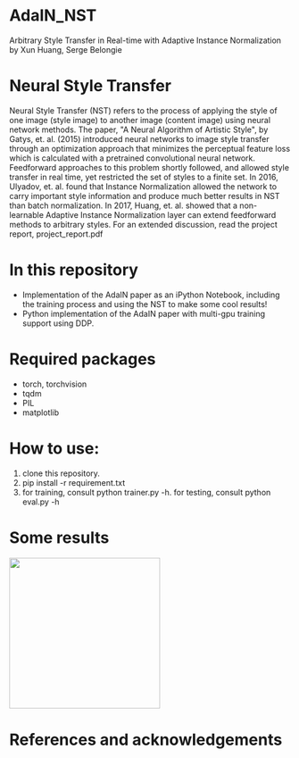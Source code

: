 # AdaIN_NST
Arbitrary Style Transfer in Real-time with Adaptive Instance Normalization by Xun Huang, Serge Belongie

# Neural Style Transfer
Neural Style Transfer (NST) refers to the process of applying the style of one image (style image) to another image (content image) using neural network methods. The paper, 
"A Neural Algorithm of Artistic Style", by Gatys, et. al. (2015) introduced neural networks to image style transfer through an optimization approach that minimizes the 
perceptual feature loss which is calculated with a pretrained convolutional neural network. Feedforward approaches to this problem shortly followed, and allowed style transfer
in real time, yet restricted the set of styles to a finite set. In 2016, Ulyadov, et. al. found that Instance Normalization allowed the network to carry important style information and
 produce much better results in NST than batch normalization. In 2017, Huang, et. al. showed that a non-learnable Adaptive Instance Normalization layer can
 extend feedforward methods to arbitrary styles. 
 For an extended discussion, read the project report, project_report.pdf
 

# In this repository
* Implementation of the AdaIN paper as an iPython Notebook, including the training process and using the NST to make some cool results!
* Python implementation of the AdaIN paper with multi-gpu training support using DDP.

# Required packages
* torch, torchvision
* tqdm
* PIL
* matplotlib

# How to use:
1. clone this repository.
2. pip install -r requirement.txt
3. for training, consult python trainer.py -h. for testing, consult python eval.py -h


# Some results
<img src="" width="270px">

# References and acknowledgements

